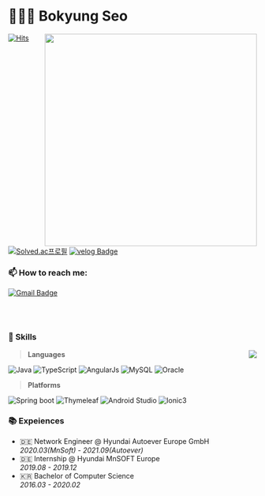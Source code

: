 # 👩🏻‍💻  Bokyung Seo 

<img width="430" align="right" src="https://github-readme-stats.vercel.app/api?username=testingbyseo&show_icons=true"/>

[![Hits](https://hits.seeyoufarm.com/api/count/incr/badge.svg?url=https%3A%2F%2Fgithub.com%2Ftestingbyseo%2F&count_bg=%2393B9F3&title_bg=%2393B9F3&icon=&icon_color=%23D2C3C5&title=hits&edge_flat=false)](https://hits.seeyoufarm.com)
[![Solved.ac프로필](http://mazassumnida.wtf/api/mini/generate_badge?boj=bkikis)](https://solved.ac/profile/bkikis)
[![velog Badge](https://img.shields.io/badge/velog-20C997?style=flat&logo=Velog&logoColor=white)](https://velog.io/@ssi02121)
<!-- [![Naver Blog Badge](https://img.shields.io/badge/Daily%20Blog-1eb031?style=flat&logoColor=white)]() -->

### 📫 How to reach me:
[![Gmail Badge](https://img.shields.io/badge/Gmail-D14836?style=flat&logo=Gmail&logoColor=white)](mailto:testingbyseo@gmail.com)

<br>
<br>

### 👀 Skills
<img align="right" src="https://github-readme-stats.vercel.app/api/top-langs/?username=testingbyseo&layout=compact"/>

> **Languages**

![Java](https://img.shields.io/badge/Java-007396?style=flat-square&logo=java&logoColor=white)
![TypeScript](https://img.shields.io/badge/TypeScript-3178C6?style=flat-square&logo=TypeScript&logoColor=white)
![AngularJs](https://img.shields.io/badge/AngularJs-E23237?style=flat-square&logo=AngularJs&logoColor=white)
![MySQL](https://img.shields.io/badge/MySQL-4479A1?style=flat-square&logo=MySQL&logoColor=white)
![Oracle](https://img.shields.io/badge/Oracle-F80000?style=flat-square&logo=Oracle&logoColor=white)

> **Platforms**

![Spring boot](https://img.shields.io/badge/Spring%20Boot-6DB33F?style=flat-square&logo=Spring%20Boot&logoColor=white)
![Thymeleaf](https://img.shields.io/badge/Thymeleaf-005F0F?style=flat-square&logo=Thymeleaf&logoColor=white)
![Android Studio](https://img.shields.io/badge/Android%20Studio-3DDC84?style=flat-square&logo=Android%20Studio&logoColor=white)
![Ionic3](https://img.shields.io/badge/Ionic-3880FF?style=flat-square&logo=Ionic&logoColor=white)


### 📚 Expeiences

- 🇩🇪 Network Engineer @ Hyundai Autoever Europe GmbH<br> *2020.03(MnSoft) - 2021.09(Autoever)*
- 🇩🇪 Internship @ Hyundai MnSOFT Europe<br> *2019.08 - 2019.12*
- 🇰🇷 Bachelor of Computer Science<br> *2016.03 - 2020.02*


<!--
**testingbyseo/testingbyseo** is a ✨ _special_ ✨ repository because its `README.md` (this file) appears on your GitHub profile.

Here are some ideas to get you started:

- 🔭 I’m currently working on ...
- 🌱 I’m currently learning ...
- 👯 I’m looking to collaborate on ...
- 🤔 I’m looking for help with ...
- 💬 Ask me about ...
- 📫 How to reach me: ...
- 😄 Pronouns: ...
- ⚡ Fun fact: ...
-->
